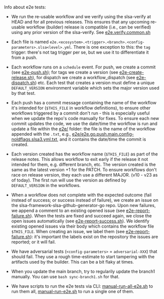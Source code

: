 Info about e2e tests:

- We run the re-usable workflow and we verify using the slsa-verify at HEAD and
  for all previous releases. This ensures that any upcoming re-usable workflow
  (builder) release is compatible (i.e., can be verified) using any prior
  version of the slsa-verify. See
  [e2e.verify.common.sh](https://github.com/slsa-framework/example-package/blob/main/.github/workflows/scripts/e2e.verify.common.sh)

- Each file is named
  `e2e.<ecosystem>.<trigger>.<branch>.<config-parameters>.slsa<level>.yml`.
  There is one exception to this: the `tag` trigger: there's not tag trigger per
  se, but we use it to differentiate it from a push.

- Each workflow runs on a `schedule` event. For push, we create a commit (see
  [e2e-push.sh](https://github.com/slsa-framework/example-package/blob/main/.github/workflows/scripts/e2e-push.sh));
  for tags we create a version (see
  [e2e-create-release.sh](https://github.com/slsa-framework/example-package/blob/main/.github/workflows/scripts/e2e-create-release.sh)),
  for dispatch we create a workflow_dispatch (see
  [e2e-dispatch.sh](https://github.com/slsa-framework/example-package/blob/main/.github/workflows/scripts/e2e-dispatch.sh))
  etc. Each test that creates a version must define a unique `DEFAULT_VERSION`
  environment variable which sets the major version used by that test.

- Each push has a commit message containing the name of the workflow it's
  intended for (`$THIS_FILE` in workflow definitions), to ensure other workflows
  triggered by a commit don't run - this is especially useful when we update the
  repo's code manually for fixes. To ensure each new commit updates the code, we
  use the date/time the workflow is run and update a file within the
  [e2e/](https://github.com/slsa-framework/example-package/tree/main/e2e)
  folder: the file is the name of the workflow appended with the `.txt`, e.g.,
  [e2e/e2e.go.push.main.config-noldflags.slsa3.yml.txt](https://github.com/slsa-framework/example-package/blob/main/e2e/e2e.go.push.main.config-noldflags.slsa3.yml.txt),
  and it contains the date/time the commit is created.

- Each version created has the workflow name (`$THIS_FILE`) as part of the
  release notes. This allows workflow to exit early if the release it not
  intended for them, e.g. different branch, etc. The version created is the same
  as the latest version +1 for the PATCH. To ensure workflows don't race on
  release version, they each use a different MAJOR. (v10 - v23 as of today). The
  first run will use the version as defined by `DEFAULT_VERSION` in the
  workflows.

- When a workflow does not complete with the expected outcome (fail instead of
  success; or success instead of failure), we create an issue on the
  slsa-framework-slsa-github-generator-go repo. Upon new failures, we append a
  comment to an existing opened issue (see
  [e2e-report-failure.sh](https://github.com/slsa-framework/example-package/blob/main/.github/workflows/scripts/e2e-report-failure.sh)).
  When the tests are fixed and succeed again, we close the open issues
  automatically (see
  [e2e-report-success.sh](https://github.com/slsa-framework/example-package/blob/main/.github/workflows/scripts/e2e-report-success.sh)).
  We identify existing opened issues via their body which contains the workflow
  file `$THIS_FILE`. When creating an issue, we label them (see
  [e2e-report-failure.sh](https://github.com/slsa-framework/example-package/blob/main/.github/workflows/scripts/e2e-report-failure.sh)):
  it's important the labels exist on the repository the issues are reported; or
  it will fail.

- We have adversarial tests (`<config-parameters>` = `adversarial-XXX`) that
  should fail. They use a rough time-estimate to start tampering with the
  artifacts used by the builder. This can be a bit flaky at times.

- When you update the main branch, try to regularily update the branch1
  manually. You can use `bash sync-branch1.sh` for that.

- We have scripts to run the e2e tests via CLI:
  [manual-run-all-e2e.sh](./manual-run-all-e2e.sh) to run them all,
  [manual-run-e2e.sh](./manual-run-e2e.sh) to run a single one of them.

